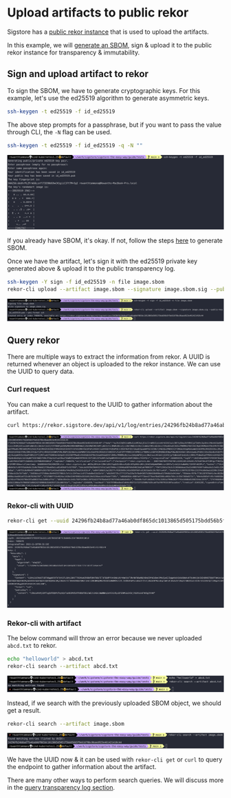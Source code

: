 # Upload artifacts to public rekor

Sigstore has a [public rekor instance](https://rekor.sigstore.dev) that is used to upload the artifacts.

In this example, we will [generate an SBOM](../sbom/generate.md), sign & upload it to the public rekor instance for transparency & immutability.

## Sign and upload artifact to rekor

To sign the SBOM, we have to generate cryptographic keys. For this example, let's use the ed25519 algorithm to generate asymmetric keys.

```bash
ssh-keygen -t ed25519 -f id_ed25519
```

The above step prompts for a passphrase, but if you want to pass the value through CLI, the `-N` flag can be used.

```bash
ssh-keygen -t ed25519 -f id_ed25519 -q -N ""
```

![rekor-ssh-keygen-generate-keys](../images/rekor-ssh-keygen-generate-keys.png)

If you already have SBOM, it's okay. If not, follow the steps [here](../sbom/generate.md) to generate SBOM.

Once we have the artifact, let's sign it with the ed25519 private key generated above & upload it to the public transparency log.

```bash
ssh-keygen -Y sign -f id_ed25519 -n file image.sbom
rekor-cli upload --artifact image.sbom --signature image.sbom.sig --public-key id_ed25519.pub --pki-format ssh
```

![rekor-upload-sbom-public](../images/rekor-upload-sbom-public.png)

## Query rekor

There are multiple ways to extract the information from rekor. A UUID is returned whenever an object is uploaded to the rekor instance. We can use the UUID to query data.

### Curl request

You can make a curl request to the UUID to gather information about the artifact.

```bash
curl https://rekor.sigstore.dev/api/v1/log/entries/24296fb24b8ad77a46ab0df865dc1013865d505175bdd56b5f9e61678bc0baed923e461421410c44
```

![rekor-query-curl](../images/rekor-query-curl.png)

### Rekor-cli with UUID

```bash
rekor-cli get --uuid 24296fb24b8ad77a46ab0df865dc1013865d505175bdd56b5f9e61678bc0baed923e461421410c44
```

![rekor-query-uuid](../images/rekor-query-uuid.png)

### Rekor-cli with artifact

The below command will throw an error because we never uploaded `abcd.txt` to rekor.

```bash
echo "helloworld" > abcd.txt
rekor-cli search --artifact abcd.txt
```

![rekor-query-artifact-not-uploaded](../images/rekor-query-artifact-not-uploaded.png)

Instead, if we search with the previously uploaded SBOM object, we should get a result.

```bash
rekor-cli search --artifact image.sbom
```

![rekor-query-artifact](../images/rekor-query-artifact.png)

We have the UUID now & it can be used with `rekor-cli get` or `curl` to query the endpoint to gather information about the artifact.

There are many other ways to perform search queries. We will discuss more in the [query transparency log section](./query-transparency-log.md).
